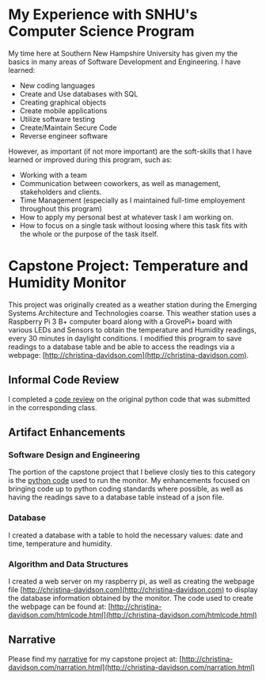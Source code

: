# My Experience with SNHU's Computer Science Program
My time here at Southern New Hampshire University has given my the basics in many areas of Software Development and Engineering.
I have learned:
   * New coding languages
   * Create and Use databases with SQL
   * Creating graphical objects
   * Create mobile applications
   * Utilize software testing
   * Create/Maintain Secure Code
   * Reverse engineer software   
   
However, as important (if not more important) are the soft-skills that I have learned or improved during this program, such as:
   * Working with a team
   * Communication between coworkers, as well as management, stakeholders and clients.
   * Time Management (especially as I maintained full-time employement throughout this program)
   * How to apply my personal best at whatever task I am working on.
   * How to focus on a single task without loosing where this task fits with the whole or the purpose of the task itself.
   

# Capstone Project: Temperature and Humidity Monitor
This project was originally created as a weather station during the Emerging Systems Architecture and Technologies coarse.  This weather station uses a Raspberry Pi 3 B+ computer board along with a GrovePi+ board with various LEDs and Sensors to obtain the temperature and Humidity readings, every 30 minutes in daylight conditions.  I modified this program to save readings to a database table and be able to access the readings via a webpage: [http://christina-davidson.com](http://christina-davidson.com).  

## Informal Code Review
I completed a [code review](http://christina-davidson.com/codereview.html) on the original python code that was submitted in the corresponding class. 

## Artifact Enhancements
### Software Design and Engineering
The portion of the capstone project that I believe closly ties to this category is the [python code](http://christina-davidson.com/pythoncode.html) used to run the monitor.  My enhancements focused on bringing code up to python coding standards where possible, as well as having the readings save to a database table instead of a json file.
### Database
I created a database with a table to hold the necessary values: date and time, temperature and humidity.  
### Algorithm and Data Structures
I created a web server on my raspberry pi, as well as creating the webpage file [http://christina-davidson.com](http://christina-davidson.com) to display the database information obtained by the monitor.  The code used to create the webpage can be found at: [http://christina-davidson.com/htmlcode.html](http://christina-davidson.com/htmlcode.html)

## Narrative
Please find my [narrative](http://christina-davidson.com/narration.html) for my capstone project at: [http://christina-davidson.com/narration.html](http://christina-davidson.com/narration.html)
